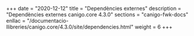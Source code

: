 +++
date        = "2020-12-12"
title       = "Dependències externes"
description = "Dependències externes canigo.core 4.3.0"
sections    = "canigo-fwk-docs"
enllac		= "/documentacio-llibreries/canigo.core/4.3.0/site/dependencies.html"
weight		= 6
+++
